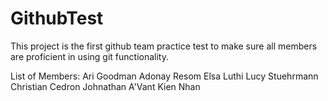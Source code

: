 # GithubTest

This project is the first github team practice test to make sure all members are proficient in using git functionality.

List of Members:
Ari Goodman
Adonay Resom
Elsa Luthi
Lucy Stuehrmann
Christian Cedron
Johnathan A'Vant
Kien Nhan